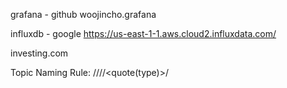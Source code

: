 grafana - github
woojincho.grafana

influxdb - google 
https://us-east-1-1.aws.cloud2.influxdata.com/

investing.com

Topic Naming Rule: <topic>/<market>/<SYMBOL>/<CURRENCY>/<quote(type)>/<orderType>
